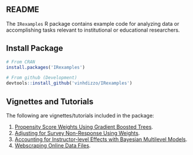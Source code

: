 ## README
The `IRexamples` R package contains example code for analyzing data or accomplishing tasks relevant to institutional or educational researchers.

## Install Package
```R
# From CRAN
install.packages('IRexamples')

# From github (Development)
devtools::install_github('vinhdizzo/IRexamples')
```

## Vignettes and Tutorials
The following are vignettes/tutorials included in the package:

1. [Propensity Score Weights Using Gradient Boosted Trees](https://CRAN.R-project.org/package=IRexamples/vignettes/Ex-01-Propensity-Score-Weights-Using-GBM.html).
2. [Adjusting for Survey Non-Response Using Weights](https://CRAN.R-project.org/package=IRexamples/vignettes/Ex-02-Adjusting-For-Survey-Non-Response-Using-Weights.html).
3. [Accounting for Instructor-level Effects with Bayesian Multilevel Models](https://CRAN.R-project.org/package=IRexamples/vignettes/Ex-03-Instructor-Level-Effects-With-Bayesian-Multilevel-Models.html).
4. [Webscraping Online Data Files](https://CRAN.R-project.org/package=IRexamples/vignettes/Ex-04-Webscraping-Online-Data-Files.html).
